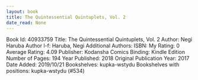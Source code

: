 ```yaml
---
layout: book
title: The Quintessential Quintuplets, Vol. 2
date_read: None
---
```


Book Id: 40933759
Title: The Quintessential Quintuplets, Vol. 2
Author: Negi Haruba
Author l-f: Haruba, Negi
Additional Authors: 
ISBN: 
My Rating: 0
Average Rating: 4.09
Publisher: Kodansha Comics
Binding: Kindle Edition
Number of Pages: 194
Year Published: 2018
Original Publication Year: 2017
Date Added: 2019/10/21
Bookshelves: kupka-wstydu
Bookshelves with positions: kupka-wstydu (#534)

